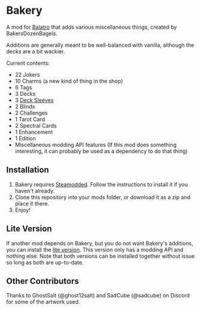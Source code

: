 # Bakery

A mod for [Balatro](https://www.playbalatro.com/) that adds various miscellaneous things, created by BakersDozenBagels.

Additions are generally meant to be well-balanced with vanilla, although the decks are a bit wackier.

Current contents:

- 22 Jokers
- 10 Charms (a new kind of thing in the shop)
- 6 Tags
- 3 Decks
- 3 [Deck Sleeves](https://github.com/larswijn/CardSleeves)
- 2 Blinds
- 2 Challenges
- 1 Tarot Card
- 2 Spectral Cards
- 1 Enhancement
- 1 Edition
- Miscellaneous modding API features (If this mod does something interesting, it can probably be used as a dependency to do that thing)

## Installation

1. Bakery requires [Steamodded](https://github.com/Steamodded/smods). Follow the instructions to install it if you haven't already.
2. Clone this repository into your mods folder, or download it as a zip and place it there.
3. Enjoy!

## Lite Version

If another mod depends on Bakery, but you do not want Bakery's additions, you can install the [lite version](https://github.com/BakersDozenBagels/BalatroBakery/tree/lite). This version only has a modding API and nothing else. Note that both versions can be installed together without issue so long as both are up-to-date.

## Other Contributors

Thanks to GhostSalt (@ghost12salt) and SadCube (@sadcube) on Discord for some of the artwork used.